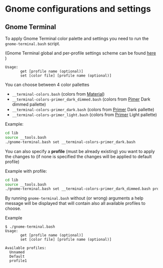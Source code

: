 # Gnome configurations and settings

## Gnome Terminal
To apply Gnome Terminal color palette and settings you need to run the `gnome-terminal.bash` script.

(Gnome Terminal global and per-profile settings scheme can be found [here](https://gitlab.gnome.org/GNOME/gnome-terminal/-/blob/master/src/org.gnome.Terminal.gschema.xml) )

```
Usage:
       get [profile name (optional)]
       set [color file] [profile name (optional)]
```


You can choose between 4 color pallettes

* `__terminal-colors.bash` (colors from [Material](https://m2.material.io/design/color/the-color-system.html#tools-for-picking-colors))
* `__terminal-colors-primer_dark_dimmed.bash` (colors from [Pimer](https://primer.style/primitives/colors) Dark dimmed pallette)
* `__terminal-colors-primer_dark.bash` (colors from [Primer](https://primer.style/primitives/colors) Dark pallette)
* `__terminal-colors-primer_light.bash` (colors from [Primer](https://primer.style/primitives/colors) Light pallette)

Example:
```bash
cd lib
source __tools.bash
./gnome-terminal.bash set __terminal-colors-primer_dark.bash
```

You can also specify a **profile** (must be already existing) you want to apply the changes to (if none is specified the changes will be applied to default profile)

Example with profile:
```bash
cd lib
source __tools.bash
./gnome-terminal.bash set __terminal-colors-primer_dark_dimmed.bash profile1
```

By running `gnome-terminal.bash` without (or wrong) arguments a help message will be displayed that will contain also all available profiles to choose.

Example
```
$ ./gnome-terminal.bash
Usage:
       get [profile name (optional)]
       set [color file] [profile name (optional)]

Available profiles:
  Unnamed
  Default
  profile1
```
